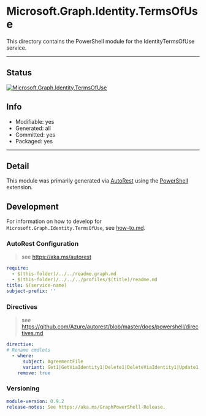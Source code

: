 <!-- region Generated -->
# Microsoft.Graph.Identity.TermsOfUse
This directory contains the PowerShell module for the IdentityTermsOfUse service.

---
## Status
[![Microsoft.Graph.Identity.TermsOfUse](https://img.shields.io/powershellgallery/v/Microsoft.Graph.Identity.TermsOfUse.svg?style=flat-square&label=Microsoft.Graph.Identity.TermsOfUse "Microsoft.Graph.Identity.TermsOfUse")](https://www.powershellgallery.com/packages/Microsoft.Graph.Identity.TermsOfUse/)

## Info
- Modifiable: yes
- Generated: all
- Committed: yes
- Packaged: yes

---
## Detail
This module was primarily generated via [AutoRest](https://github.com/Azure/autorest) using the [PowerShell](https://github.com/Azure/autorest.powershell) extension.

## Development
For information on how to develop for `Microsoft.Graph.Identity.TermsOfUse`, see [how-to.md](how-to.md).
<!-- endregion -->

### AutoRest Configuration

> see https://aka.ms/autorest

``` yaml
require:
  - $(this-folder)/../../readme.graph.md
  - $(this-folder)/../../../profiles/$(title)/readme.md
title: $(service-name)
subject-prefix: ''

```

### Directives

> see https://github.com/Azure/autorest/blob/master/docs/powershell/directives.md

``` yaml
directive:
# Rename cmdlets
  - where:
      subject: AgreementFile
      variant: Get1|GetViaIdentity1|Delete1|DeleteViaIdentity1|Update1|UpdateExpanded1|UpdateViaIdentity1|UpdateViaIdentityExpanded1
    remove: true
```
### Versioning

``` yaml
module-version: 0.9.2
release-notes: See https://aka.ms/GraphPowerShell-Release.
```

